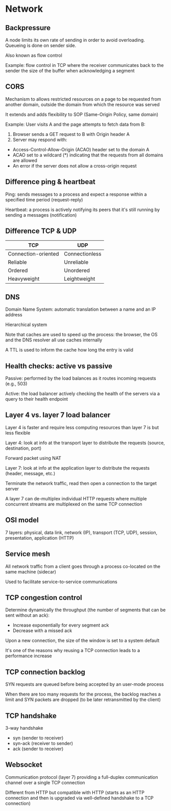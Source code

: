 # Network

## Backpressure

A node limits its own rate of sending in order to avoid overloading. Queueing is done on sender side.

Also known as flow control

Example: flow control in TCP where the receiver communicates back to the sender the size of the buffer when acknowledging a segment

## CORS

Mechanism to allows restricted resources on a page to be requested from another domain, outside the domain from which the resource was served

It extends and adds flexibility to SOP (Same-Origin Policy, same domain)

Example: User visits A and the page attempts to fetch data from B:
1. Browser sends a GET request to B with Origin header A
2. Server may respond with:
- Access-Control-Allow-Origin (ACAO) header set to the domain A
- ACAO set to a wildcard (*) indicating that the requests from all domains are allowed
- An error if the server does not allow a cross-origin request

## Difference ping & heartbeat

Ping: sends messages to a process and expect a response within a specified time period (request-reply)

Heartbeat: a process is actively notifying its peers that it's still running by sending a messages (notification)

## Difference TCP & UDP

| TCP | UDP            |
|-----|----------------|
| Connection-oriented    | Connectionless |
| Reliable    | Unreliable     |
| Ordered    | Unordered      |
| Heavyweight    | Leightweight               |

## DNS

Domain Name System: automatic translation between a name and an IP address

Hierarchical system

Note that caches are used to speed up the process: the browser, the OS and the DNS resolver all use caches internally

A TTL is used to inform the cache how long the entry is valid

## Health checks: active vs passive

Passive: performed by the load balances as it routes incoming requests (e.g., 503)

Active: the load balancer actively checking the health of the servers via a query to their health endpoint

## Layer 4 vs. layer 7 load balancer

Layer 4 is faster and require less computing resources than layer 7 is but less flexible

Layer 4: look at info at the transport layer to distribute the requests (source, destination, port)

Forward packet using NAT

Layer 7: look at info at the application layer to distribute the requests (header, message, etc.)

Terminate the network traffic, read then open a connection to the target server

A layer 7 can de-multiplex individual HTTP requests where multiple concurrent streams are multiplexed on the same TCP connection

## OSI model

7 layers: physical, data link, network (IP), transport (TCP, UDP), session, presentation, application (HTTP)

## Service mesh

All network traffic from a client goes through a process co-located on the same machine (sidecar)

Used to facilitate service-to-service communications

## TCP congestion control

Determine dynamically the throughput (the number of segments that can be sent without an ack):
- Increase exponentially for every segment ack
- Decrease with a missed ack

Upon a new connection, the size of the window is set to a system default

It's one of the reasons why reusing a TCP connection leads to a performance increase

## TCP connection backlog

SYN requests are queued before being accepted by an user-mode process

When there are too many requests for the process, the backlog reaches a limit and SYN packets are dropped (to be later retransmitted by the client)

## TCP handshake

3-way handshake
- syn (sender to receiver)
- syn-ack (receiver to sender)
- ack (sender to receiver)

## Websocket

Communication protocol (layer 7) providing a full-duplex communication channel over a single TCP connection

Different from HTTP but compatible with HTTP (starts as an HTTP connection and then is upgraded via well-defined handshake to a TCP connection)
